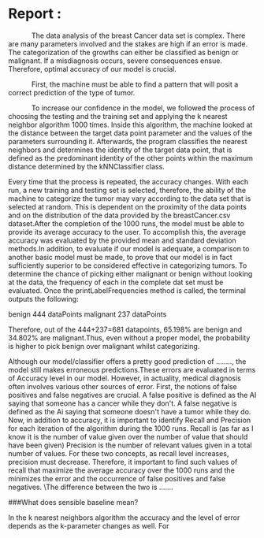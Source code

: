 # Report :

&nbsp;&nbsp;&nbsp;&nbsp;&nbsp;&nbsp;&nbsp;&nbsp;&nbsp;&nbsp;&nbsp;&nbsp;The data analysis of the breast Cancer data set is complex. There are many parameters involved and the stakes are high if an error is made. The categorization of the growths can either be classified as benign or malignant. If a misdiagnosis occurs, severe consequences ensue. Therefore, optimal accuracy of our model is crucial.

&nbsp;&nbsp;&nbsp;&nbsp;&nbsp;&nbsp;&nbsp;&nbsp;&nbsp;&nbsp;&nbsp;&nbsp;First, the machine must be able to find a pattern that will posit a correct prediction of the type of tumor. 

&nbsp;&nbsp;&nbsp;&nbsp;&nbsp;&nbsp;&nbsp;&nbsp;&nbsp;&nbsp;&nbsp;&nbsp;To increase our confidence in the model, we followed the process of choosing the testing and the training set and applying the k nearest neighbor algorithm 1000 times.
Inside this algorithm, the machine looked at the distance between the target data point parameter and the values of the parameters surrounding it. Afterwards, the program classifies the nearest neighbors and determines the identity of the target data point, that is defined as the predominant identity of the other points within the maximum distance determined by the kNNClassifier class.

 Every time that the process is repeated, the accuracy changes. With each run, a new training and testing set is selected, therefore, the ability of the machine to categorize the tumor may vary according to the data set that is selected at random. This is dependent on the proximity of the data points and on the distribution of the data provided by the breastCancer.csv dataset.After the completion of the 1000 runs, the model must be able to provide its average accuracy to the user. To accomplish this, the average accuracy was evaluated by the provided mean and standard deviation methods.In addition, to evaluate if our model is adequate, a comparison to another basic model must be made, to prove that our model is in fact sufficiently superior to be considered effective in categorizing tumors. 
To determine the chance of picking either malignant or benign without looking at the data, the frequency of each in the complete dat set must be evaluated. Once the printLabelFrequencies method is called, the terminal outputs the following: 

benign 444 dataPoints
 malignant 237 dataPoints

Therefore, out of the 444+237=681 datapoints, 65.198\% are benign and 34.802\% are malignant.Thus, even without a proper model, the probability is higher to pick benign over malignant whilst categorizing. 

Although our model/classifier offers a pretty good prediction of ........, the model still makes erroneous predictions.These errors are evaluated in terms of Accuracy level in our model. However, in actuality, medical diagnosis often involves various other sources of error. First, the notions of false positives and false negatives are crucial. A false positive is defined as the AI saying that someone has a cancer while they don't.
 A false negative is defined as the Ai saying that someone doesn't have a tumor while they do.
Now, in addition to accuracy, it is important to identify Recall and Precision for each iteration of the algorithm during the 1000 runs. 
Recall  is (as far as I know it is the number of value given over the number of value that should have been given)
Precision is the number of relevant values given in a total number of values.
For these two concepts, as recall level increases, precision must decrease. Therefore, it important to find such values of recall that maximize the average accuracy over the 1000 runs and the minimizes the error and the occurrence of false positives and false negatives. 
\\The difference between the two is .......


###What does sensible baseline mean?


In the k nearest neighbors algorithm the accuracy and the level of error depends as the k-parameter changes as well. For







